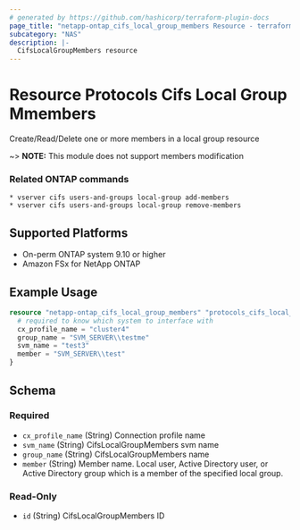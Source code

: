```yaml
---
# generated by https://github.com/hashicorp/terraform-plugin-docs
page_title: "netapp-ontap_cifs_local_group_members Resource - terraform-provider-netapp-ontap"
subcategory: "NAS"
description: |-
  CifsLocalGroupMembers resource
---
```


# Resource Protocols Cifs Local Group Mmembers
Create/Read/Delete one or more members in a local group resource

~> **NOTE:** This module does not support members modification

### Related ONTAP commands
```commandline
* vserver cifs users-and-groups local-group add-members
* vserver cifs users-and-groups local-group remove-members
```

## Supported Platforms
* On-perm ONTAP system 9.10 or higher
* Amazon FSx for NetApp ONTAP

## Example Usage

```terraform
resource "netapp-ontap_cifs_local_group_members" "protocols_cifs_local_group_members" {
  # required to know which system to interface with
  cx_profile_name = "cluster4"
  group_name = "SVM_SERVER\\testme"
  svm_name = "test3"
  member = "SVM_SERVER\\test"
}
```
<!-- schema generated by tfplugindocs -->
## Schema

### Required

- `cx_profile_name` (String) Connection profile name
- `svm_name` (String) CifsLocalGroupMembers svm name
- `group_name` (String) CifsLocalGroupMembers name
- `member` (String) Member name. Local user, Active Directory user, or Active Directory group which is a member of the specified local group.

### Read-Only

- `id` (String) CifsLocalGroupMembers ID


